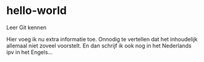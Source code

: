 # hello-world
Leer Git kennen

Hier voeg ik nu extra informatie toe. 
Onnodig te vertellen dat het inhoudelijk allemaal niet zoveel voorstelt.
En dan schrijf ik ook nog in het Nederlands ipv in het Engels...
